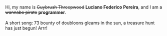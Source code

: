 Hi, my name is ~~Guybrush Threepwood~~ **Luciano Federico Pereira**, and I am a ~~wannabe pirate~~ **programmer**.<br><br>A short song: 73 bounty of doubloons gleams in the sun, a treasure hunt has just begun! Arrr!
